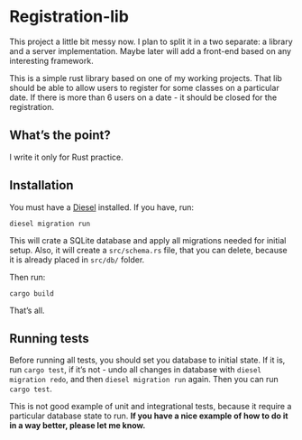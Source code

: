 # Registration-lib
This project a little bit messy now. I plan to split it in a two separate: a library and a server implementation. Maybe later will add a front-end based on any interesting framework.

This is a simple rust library based on one of my working projects. That lib should be able to allow users to register for some classes on a particular date. If there is more than 6 users on a  date - it should be closed for the registration. 

## What’s the point?
I write it only for Rust practice.

## Installation
You must have a [Diesel](http://diesel.rs) installed. If you have, run:
```
diesel migration run
```
This will crate a SQLite database and apply all migrations needed for initial setup. Also, it will create a `src/schema.rs` file, that you can delete, because it is already placed in `src/db/` folder. 

Then run:
```
cargo build
```
That’s all.

## Running tests
Before running all tests, you should set you database to initial state. If it is, run `cargo test`, if it’s not - undo all changes in database with `diesel migration redo`, and then `diesel migration run` again. Then you can run `cargo test`.

This is not good example of unit and integrational tests, because it require a particular database state to run. **If you have a nice example of how to do it in a way better, please let me know.**
